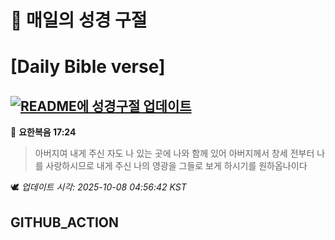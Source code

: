 # 🙏 매일의 성경 구절
# [Daily Bible verse]
## [![README에 성경구절 업데이트](https://github.com/DONGSUKA/first_test/actions/workflows/update-readme-bible.yml/badge.svg)](https://github.com/DONGSUKA/first_test/actions/workflows/update-readme-bible.yml)
<!-- START_BIBLE_VERSE -->
📖 **요한복음 17:24**
> 아버지여 내게 주신 자도 나 있는 곳에 나와 함께 있어 아버지께서 창세 전부터 나를 사랑하시므로 내게 주신 나의 영광을 그들로 보게 하시기를 원하옵나이다

🕊️ _업데이트 시각: 2025-10-08 04:56:42 KST_
  <!-- END_BIBLE_VERSE -->
## GITHUB_ACTION
